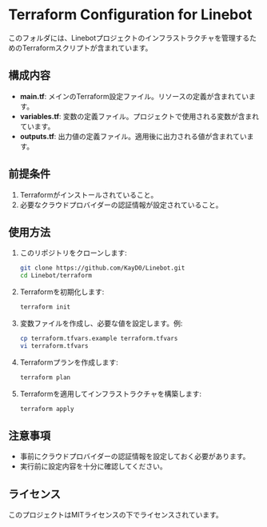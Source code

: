 # Terraform Configuration for Linebot

このフォルダには、Linebotプロジェクトのインフラストラクチャを管理するためのTerraformスクリプトが含まれています。

## 構成内容

- **main.tf**: メインのTerraform設定ファイル。リソースの定義が含まれています。
- **variables.tf**: 変数の定義ファイル。プロジェクトで使用される変数が含まれています。
- **outputs.tf**: 出力値の定義ファイル。適用後に出力される値が含まれています。

## 前提条件

1. Terraformがインストールされていること。
2. 必要なクラウドプロバイダーの認証情報が設定されていること。

## 使用方法

1. このリポジトリをクローンします:
    ```sh
    git clone https://github.com/KayD0/Linebot.git
    cd Linebot/terraform
    ```

2. Terraformを初期化します:
    ```sh
    terraform init
    ```

3. 変数ファイルを作成し、必要な値を設定します。例:
    ```sh
    cp terraform.tfvars.example terraform.tfvars
    vi terraform.tfvars
    ```

4. Terraformプランを作成します:
    ```sh
    terraform plan
    ```

5. Terraformを適用してインフラストラクチャを構築します:
    ```sh
    terraform apply
    ```

## 注意事項

- 事前にクラウドプロバイダーの認証情報を設定しておく必要があります。
- 実行前に設定内容を十分に確認してください。

## ライセンス

このプロジェクトはMITライセンスの下でライセンスされています。
